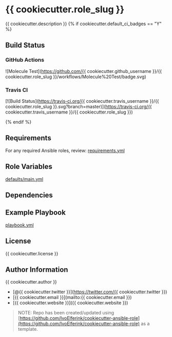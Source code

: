 # {{ cookiecutter.role_slug }}

{{ cookiecutter.description }}
{% if cookiecutter.default_ci_badges == "Y" %}

## Build Status

### GitHub Actions

![Molecule Test](https://github.com/{{ cookiecutter.github_username }}/{{ cookiecutter.role_slug }}/workflows/Molecule%20Test/badge.svg)

### Travis CI

[![Build Status](https://travis-ci.org/{{ cookiecutter.travis_username }}/{{ cookiecutter.role_slug }}.svg?branch=master)](https://travis-ci.org/{{ cookiecutter.travis_username }}/{{ cookiecutter.role_slug }})

{% endif %}

## Requirements

For any required Ansible roles, review:
[requirements.yml](requirements.yml)

## Role Variables

[defaults/main.yml](defaults/main.yml)

## Dependencies

## Example Playbook

[playbook.yml](playbook.yml)

## License

{{ cookiecutter.license }}

## Author Information

{{ cookiecutter.author }}

- [@{{ cookiecutter.twitter }}](https://twitter.com/{{ cookiecutter.twitter }})
- [{{ cookiecutter.email }}](mailto:{{ cookiecutter.email }})
- [{{ cookiecutter.website }}]({{ cookiecutter.website }})

> NOTE: Repo has been created/updated using [https://github.com/IvoElferink/cookiecutter-ansible-role](https://github.com/IvoElferink/cookiecutter-ansible-role) as a template.
